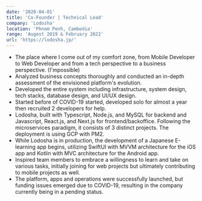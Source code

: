 ```yaml
---
date: '2020-04-01'
title: 'Co-Founder | Technical Lead'
company: 'Lodosha'
location: 'Phnom Penh, Cambodia'
range: 'Augest 2019 & February 2022'
url: 'https://lodosha.jp/'
---
```


- The place where I come out of my comfort zone, from Mobile Developer to Web Developer and from a tech perspective to a business perspective. (I'mpossible)
- Analyzed business concepts thoroughly and conducted an in-depth assessment of the envisioned platform's evolution.
- Developed the entire system including infrastructure, system design, tech stacks, database design, and UI/UX design.
- Started before of COVID-19 started, developed solo for almost a year then recruited 2 developers for help. 
- Lodosha, built with Typescript, Node.js, and MySQL for backend and Javascript, React.js, and Next.js for frontend/backoffice. Following the microservices paradigm, it consists of 3 distinct projects. The deployment is using GCP with PM2.
- While Lodosha is in production, the development of a Japanese E-learning app begins, utilizing SwiftUI with MVVM architecture for the iOS app and Kotlin with MVC architecture for the Android app.
- Inspired team members to embrace a willingness to learn and take on various tasks, initially joining for web projects but ultimately contributing to mobile projects as well.
- The platform, apps and operations were successfully launched, but funding issues emerged due to COVID-19, resulting in the company currently being in a pending status.
